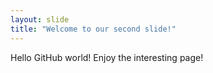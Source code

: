 ```yaml
---
layout: slide
title: "Welcome to our second slide!"
---
```

Hello GitHub world!
Enjoy the interesting page!

